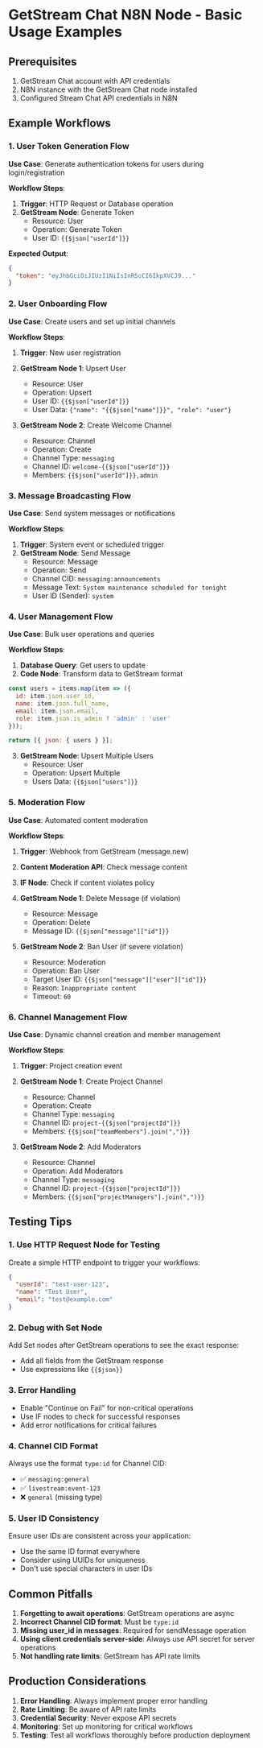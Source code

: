 # GetStream Chat N8N Node - Basic Usage Examples

## Prerequisites

1. GetStream Chat account with API credentials
2. N8N instance with the GetStream Chat node installed
3. Configured Stream Chat API credentials in N8N

## Example Workflows

### 1. User Token Generation Flow

**Use Case**: Generate authentication tokens for users during login/registration

**Workflow Steps**:
1. **Trigger**: HTTP Request or Database operation
2. **GetStream Node**: Generate Token
   - Resource: User
   - Operation: Generate Token
   - User ID: `{{$json["userId"]}}`

**Expected Output**:
```json
{
  "token": "eyJhbGciOiJIUzI1NiIsInR5cCI6IkpXVCJ9..."
}
```

### 2. User Onboarding Flow

**Use Case**: Create users and set up initial channels

**Workflow Steps**:
1. **Trigger**: New user registration
2. **GetStream Node 1**: Upsert User
   - Resource: User
   - Operation: Upsert
   - User ID: `{{$json["userId"]}}`
   - User Data: `{"name": "{{$json["name"]}}", "role": "user"}`

3. **GetStream Node 2**: Create Welcome Channel
   - Resource: Channel
   - Operation: Create
   - Channel Type: `messaging`
   - Channel ID: `welcome-{{$json["userId"]}}`
   - Members: `{{$json["userId"]}},admin`

### 3. Message Broadcasting Flow

**Use Case**: Send system messages or notifications

**Workflow Steps**:
1. **Trigger**: System event or scheduled trigger
2. **GetStream Node**: Send Message
   - Resource: Message
   - Operation: Send
   - Channel CID: `messaging:announcements`
   - Message Text: `System maintenance scheduled for tonight`
   - User ID (Sender): `system`

### 4. User Management Flow

**Use Case**: Bulk user operations and queries

**Workflow Steps**:
1. **Database Query**: Get users to update
2. **Code Node**: Transform data to GetStream format
```javascript
const users = items.map(item => ({
  id: item.json.user_id,
  name: item.json.full_name,
  email: item.json.email,
  role: item.json.is_admin ? 'admin' : 'user'
}));

return [{ json: { users } }];
```
3. **GetStream Node**: Upsert Multiple Users
   - Resource: User
   - Operation: Upsert Multiple
   - Users Data: `{{$json["users"]}}`

### 5. Moderation Flow

**Use Case**: Automated content moderation

**Workflow Steps**:
1. **Trigger**: Webhook from GetStream (message.new)
2. **Content Moderation API**: Check message content
3. **IF Node**: Check if content violates policy
4. **GetStream Node 1**: Delete Message (if violation)
   - Resource: Message
   - Operation: Delete
   - Message ID: `{{$json["message"]["id"]}}`

5. **GetStream Node 2**: Ban User (if severe violation)
   - Resource: Moderation
   - Operation: Ban User
   - Target User ID: `{{$json["message"]["user"]["id"]}}`
   - Reason: `Inappropriate content`
   - Timeout: `60`

### 6. Channel Management Flow

**Use Case**: Dynamic channel creation and member management

**Workflow Steps**:
1. **Trigger**: Project creation event
2. **GetStream Node 1**: Create Project Channel
   - Resource: Channel
   - Operation: Create
   - Channel Type: `messaging`
   - Channel ID: `project-{{$json["projectId"]}}`
   - Members: `{{$json["teamMembers"].join(",")}}`

3. **GetStream Node 2**: Add Moderators
   - Resource: Channel
   - Operation: Add Moderators
   - Channel Type: `messaging`
   - Channel ID: `project-{{$json["projectId"]}}`
   - Members: `{{$json["projectManagers"].join(",")}}`

## Testing Tips

### 1. Use HTTP Request Node for Testing
Create a simple HTTP endpoint to trigger your workflows:
```json
{
  "userId": "test-user-123",
  "name": "Test User",
  "email": "test@example.com"
}
```

### 2. Debug with Set Node
Add Set nodes after GetStream operations to see the exact response:
- Add all fields from the GetStream response
- Use expressions like `{{$json}}`

### 3. Error Handling
- Enable "Continue on Fail" for non-critical operations
- Use IF nodes to check for successful responses
- Add error notifications for critical failures

### 4. Channel CID Format
Always use the format `type:id` for Channel CID:
- ✅ `messaging:general`
- ✅ `livestream:event-123`
- ❌ `general` (missing type)

### 5. User ID Consistency
Ensure user IDs are consistent across your application:
- Use the same ID format everywhere
- Consider using UUIDs for uniqueness
- Don't use special characters in user IDs

## Common Pitfalls

1. **Forgetting to await operations**: GetStream operations are async
2. **Incorrect Channel CID format**: Must be `type:id`
3. **Missing user_id in messages**: Required for sendMessage operation
4. **Using client credentials server-side**: Always use API secret for server operations
5. **Not handling rate limits**: GetStream has API rate limits

## Production Considerations

1. **Error Handling**: Always implement proper error handling
2. **Rate Limiting**: Be aware of API rate limits
3. **Credential Security**: Never expose API secrets
4. **Monitoring**: Set up monitoring for critical workflows
5. **Testing**: Test all workflows thoroughly before production deployment
